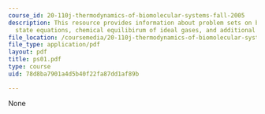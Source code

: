 ```yaml
---
course_id: 20-110j-thermodynamics-of-biomolecular-systems-fall-2005
description: This resource provides information about problem sets on boundary conditions,
  state equations, chemical equilibirum of ideal gases, and additional practice problems.
file_location: /coursemedia/20-110j-thermodynamics-of-biomolecular-systems-fall-2005/78d8ba7901a4d5b40f22fa87dd1af89b_ps01.pdf
file_type: application/pdf
layout: pdf
title: ps01.pdf
type: course
uid: 78d8ba7901a4d5b40f22fa87dd1af89b

---
```

None